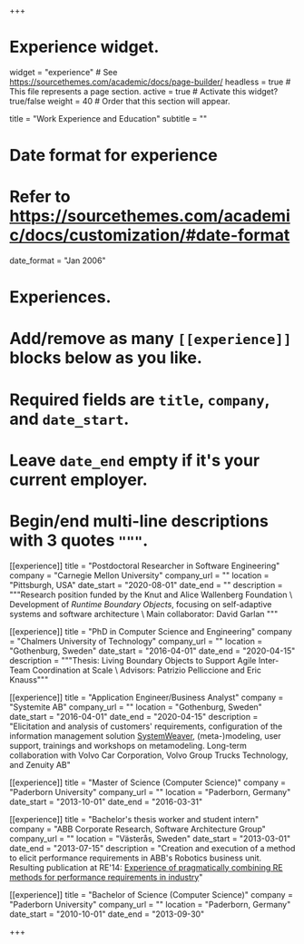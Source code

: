 +++
# Experience widget.
widget = "experience"  # See https://sourcethemes.com/academic/docs/page-builder/
headless = true  # This file represents a page section.
active = true  # Activate this widget? true/false
weight = 40  # Order that this section will appear.

title = "Work Experience and Education"
subtitle = ""

# Date format for experience
#   Refer to https://sourcethemes.com/academic/docs/customization/#date-format
date_format = "Jan 2006"

# Experiences.
#   Add/remove as many `[[experience]]` blocks below as you like.
#   Required fields are `title`, `company`, and `date_start`.
#   Leave `date_end` empty if it's your current employer.
#   Begin/end multi-line descriptions with 3 quotes `"""`.

[[experience]]
  title = "Postdoctoral Researcher in Software Engineering"
  company = "Carnegie Mellon University"
  company_url = ""
  location = "Pittsburgh, USA"
  date_start = "2020-08-01"
  date_end = ""
  description = """Research position funded by the Knut and Alice Wallenberg Foundation \\
  Development of _Runtime Boundary Objects_, focusing on self-adaptive systems and software architecture \\
  Main collaborator: David Garlan """
  

[[experience]]
  title = "PhD in Computer Science and Engineering"
  company = "Chalmers University of Technology"
  company_url = ""
  location = "Gothenburg, Sweden"
  date_start = "2016-04-01"
  date_end = "2020-04-15"
  description = """Thesis:  Living Boundary Objects to Support Agile Inter-Team Coordination at Scale \\
  Advisors: Patrizio Pelliccione and Eric Knauss"""
  
 [[experience]]
  title = "Application Engineer/Business Analyst"
  company = "Systemite AB"
  company_url = ""
  location = "Gothenburg, Sweden"
  date_start = "2016-04-01"
  date_end = "2020-04-15"
  description = "Elicitation and analysis of customers' requirements, configuration of the information management solution [SystemWeaver](https://www.systemweaver.se/), (meta-)modeling, user support, trainings and workshops on metamodeling. Long-term collaboration with Volvo Car Corporation, Volvo Group Trucks Technology, and Zenuity AB"
 
[[experience]]
  title = "Master of Science (Computer Science)"
  company = "Paderborn University"
  company_url = ""
  location = "Paderborn, Germany"
  date_start = "2013-10-01"
  date_end = "2016-03-31"

 [[experience]]
  title = "Bachelor's thesis worker and student intern"
  company = "ABB Corporate Research, Software Architecture Group"
  company_url = ""
  location = "Västerås, Sweden"
  date_start = "2013-03-01"
  date_end = "2013-07-15"
  description = "Creation and execution of a method to elicit performance requirements in ABB's Robotics business unit. Resulting publication at RE'14: [Experience of pragmatically combining RE methods for performance requirements in industry](https://ieeexplore.ieee.org/abstract/document/6912285)"
 
 
[[experience]]
  title = "Bachelor of Science (Computer Science)"
  company = "Paderborn University"
  company_url = ""
  location = "Paderborn, Germany"
  date_start = "2010-10-01"
  date_end = "2013-09-30"


+++

